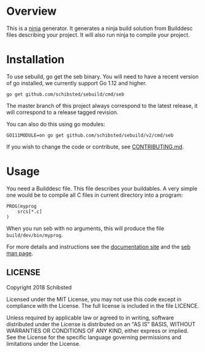 # Overview

This is a [ninja](https://ninja-build.org/) generator. It generates a
ninja build solution from Builddesc files describing your project. It will
also run ninja to compile your project.

# Installation

To use sebuild, go get the seb binary. You will need to have a recent version
of go installed, we currently support Go 1.12 and higher.

	go get github.com/schibsted/sebuild/cmd/seb

The master branch of this project always correspond to the latest release,
it will correspond to a release tagged revision.

You can also do this using go modules:

	GO111MODULE=on go get github.com/schibsted/sebuild/v2/cmd/seb

If you wish to change the code or contribute, see
[CONTRIBUTING.md](CONTRIBUTING.md).

# Usage

You need a Builddesc file.  This file describes your buildables. A very simple
one would be to compile all C files in current directory into a program:

```
PROG(myprog
	srcs[*.c]
)
```

When you run seb with no arguments, this will produce the file
`build/dev/bin/myprog`.

For more details and instructions see the
[documentation site](https://schibsted.github.io/sebuild) and the
[seb man page](cmd/seb/seb.1.ronn.md).

## LICENSE

Copyright 2018 Schibsted

Licensed under the MIT License, you may not use this code except in compliance
with the License. The full license is included in the file LICENCE.

Unless required by applicable law or agreed to in writing, software distributed
under the License is distributed on an "AS IS" BASIS, WITHOUT WARRANTIES OR
CONDITIONS OF ANY KIND, either express or implied. See the License for the
specific language governing permissions and limitations under the License.
